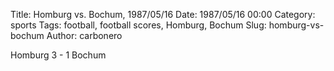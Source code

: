Title: Homburg vs. Bochum, 1987/05/16
Date: 1987/05/16 00:00
Category: sports
Tags: football, football scores, Homburg, Bochum
Slug: homburg-vs-bochum
Author: carbonero


Homburg 3 - 1 Bochum
